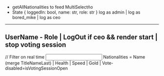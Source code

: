  - getAllNationalities to feed MultiSelectño
 - State { loggedIn: bool, name: str, role: str }
log as admin | log as bored_mike | log as ceo
---------------------------------------------
UserName - Role | LogOut
if ceo && render start | stop voting session
---------------------------------------------
<Filters>
  // Filter on real time
  <Input text="this text can be in title,name,last or description">
  Nationalities = <Dropdown with checkboxkes>
</Filters>
<Table>
 Name (merge TitleNameLast) | Health | Speed | Gold | Vote-disabled=isVotingSessionOpen
</Table>

<LoadMore>